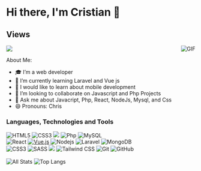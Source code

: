 # Hi there, I'm Cristian 👋

## Views

<img src="https://komarev.com/ghpvc/?username=cristian2213&color=blueviolet">
<img align="right" alt="GIF" src="https://i.pinimg.com/originals/e4/26/70/e426702edf874b181aced1e2fa5c6cde.gif" />

About Me:

- 🎓 I’m a web developer 
- 🌱 I’m currently learning Laravel and Vue js
- 🧪 I would like to learn about mobile development
- 👯 I’m looking to collaborate on Javascript and Php Projects 
- 💬 Ask me about Javacript, Php, React, NodeJs, Mysql, and Css
- 😄 Pronouns: Chris

### Languages, Technologies and Tools
![HTML5](https://img.shields.io/badge/-HTML5-E34F26?style=flat-square&logo=html5&logoColor=white) 
![CSS3](https://img.shields.io/badge/-CSS3-1572B6?style=flat-square&logo=css3) 
<img src="https://img.shields.io/badge/-JavaScript-eed718?style=flat&logo=javascript&logoColor=ffffff">
![Php](https://img.shields.io/badge/-PHP-black?style=flat-square&logo=php)
![MySQL](https://img.shields.io/badge/-MySQL-black?style=flat-square&logo=mysql)
<br>
![React](https://img.shields.io/badge/-React-black?style=flat-square&logo=react)
[![Vue.js](https://img.shields.io/badge/-Vuejs-black?style=flat-square&logo=vue.js&link=https://github.com/LuizCarlosAbbott/)](https://github.com/LuizCarlosAbbott/)
![Nodejs](https://img.shields.io/badge/-Nodejs-black?style=flat-square&logo=Node.js)
![Laravel](https://img.shields.io/badge/-Laravel-black?style=flat-square&logo=laravel)
![MongoDB](https://img.shields.io/badge/-MongoDB-black?style=flat-square&logo=mongodb)
<br>
![CSS3](https://img.shields.io/badge/-CSS3-1572B6?style=flat-square&logo=css3) 
![SASS](https://img.shields.io/badge/-SASS-CC6699?style=flat-square&logo=sass&logoColor=white)
<img src="https://img.shields.io/badge/-Bootstrap-563D7C?style=flat&logo=bootstrap&logoColor=white">
![Tailwind CSS](https://img.shields.io/badge/-Tailwind%20CSS-38B2AC?style=flat-square&logo=tailwind-css&logoColor=white)
![Git](https://img.shields.io/badge/-Git-black?style=flat-square&logo=git) 
![GitHub](https://img.shields.io/badge/-GitHub-181717?style=flat-square&logo=github)
<br>
<br>
![All Stats](https://github-readme-stats.vercel.app/api?username=cristian2213&show_icons=true&include_all_commits=true&count_private=true&hide=contribs&theme=vue-dark) 
![Top Langs](https://github-readme-stats.vercel.app/api/top-langs/?username=cristian2213&layout=compact&theme=vue-dark)

